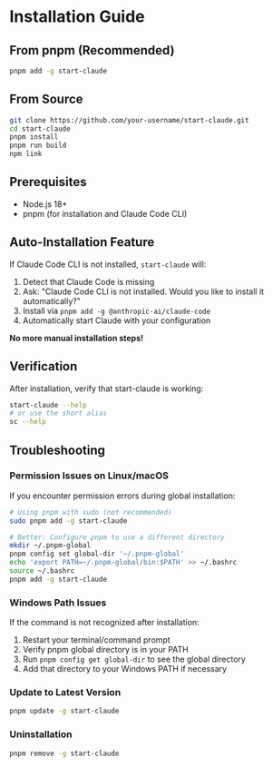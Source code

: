 # Installation Guide

## From pnpm (Recommended)

```bash
pnpm add -g start-claude
```

## From Source

```bash
git clone https://github.com/your-username/start-claude.git
cd start-claude
pnpm install
pnpm run build
npm link
```

## Prerequisites

- Node.js 18+
- pnpm (for installation and Claude Code CLI)

## Auto-Installation Feature

If Claude Code CLI is not installed, `start-claude` will:

1. Detect that Claude Code is missing
2. Ask: "Claude Code CLI is not installed. Would you like to install it automatically?"
3. Install via `pnpm add -g @anthropic-ai/claude-code`
4. Automatically start Claude with your configuration

**No more manual installation steps!**

## Verification

After installation, verify that start-claude is working:

```bash
start-claude --help
# or use the short alias
sc --help
```

## Troubleshooting

### Permission Issues on Linux/macOS

If you encounter permission errors during global installation:

```bash
# Using pnpm with sudo (not recommended)
sudo pnpm add -g start-claude

# Better: Configure pnpm to use a different directory
mkdir ~/.pnpm-global
pnpm config set global-dir '~/.pnpm-global'
echo 'export PATH=~/.pnpm-global/bin:$PATH' >> ~/.bashrc
source ~/.bashrc
pnpm add -g start-claude
```

### Windows Path Issues

If the command is not recognized after installation:

1. Restart your terminal/command prompt
2. Verify pnpm global directory is in your PATH
3. Run `pnpm config get global-dir` to see the global directory
4. Add that directory to your Windows PATH if necessary

### Update to Latest Version

```bash
pnpm update -g start-claude
```

### Uninstallation

```bash
pnpm remove -g start-claude
```
